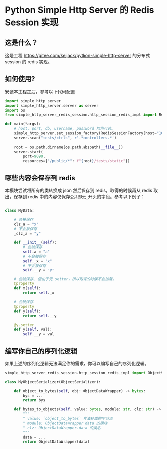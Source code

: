 # Python Simple Http Server 的 Redis Session 实现

## 这是什么？

这是工程 https://gitee.com/keijack/python-simple-http-server 的分布式 session 的 redis 实现。

## 如何使用?

安装本工程之后，参考以下代码配置

```python
import simple_http_server
import simple_http_server.server as server
import os
from simple_http_server_redis_session.http_session_redis_impl import RedisSessionFactory

def main(*args):
    # host, port, db, username, password 均为可选。
    simple_http_server.set_session_factory(RedisSessionFactory(host="10.0.2.16", port=6379, db=0, username="", password=""))
    server.scan("tests/ctrls", r'.*controllers.*')
    
    root = os.path.dirname(os.path.abspath(__file__))
    server.start(
        port=9090,
        resources={"/public/*": f"{root}/tests/static"})

```

## 哪些内容会保存到 redis

本模块尝试将所有的类转换成 json 然后保存到 redis，取得的时候再从 redis 取出，保存到 redis 中的内容仅保存`公共`即无`_`开头的字段。参考以下例子：

```python

class MyData:

    # 会被保存
    clz_a = "x"
    # 不会被保存
    _clz_a = "y"

    def __init__(self):
        # 会被保存
        self.a = "a"
        # 不会被保存
        self._x = "x"
        # 不会被保存
        self.__y = "y"

    # 会被保存, 但由于无 setter，所以取得的时候不会加载。
    @property
    def x(self):
        return self._x

    # 会被保存
    @property
    def y(self):
        return self.__y

    @y.setter
    def y(self, val):
        self.__y = val
```

## 编写你自己的序列化逻辑

如果上述的序列化逻辑无法满足你的需求，你可以编写自己的序列化逻辑。

```python
simple_http_server_redis_session.http_session_redis_impl import ObjectSerializer, ObjectDataWrapper

class MyObjectSerializer(ObjectSerializer):

    def object_to_bytes(self, obj: ObjectDataWrapper) -> bytes:
        bys = ...
        return bys

    def bytes_to_objects(self, value: bytes, module: str, clz: str) -> ObjectDataWrapper:
        """
        " value: `object_to_bytes` 方法转成的字节流
        " module: ObjectDataWrapper.data 的模块
        " clz: ObjectDataWrapper.data 的类名
        """
        data = ...
        return ObjectDataWrapper(data)
```

